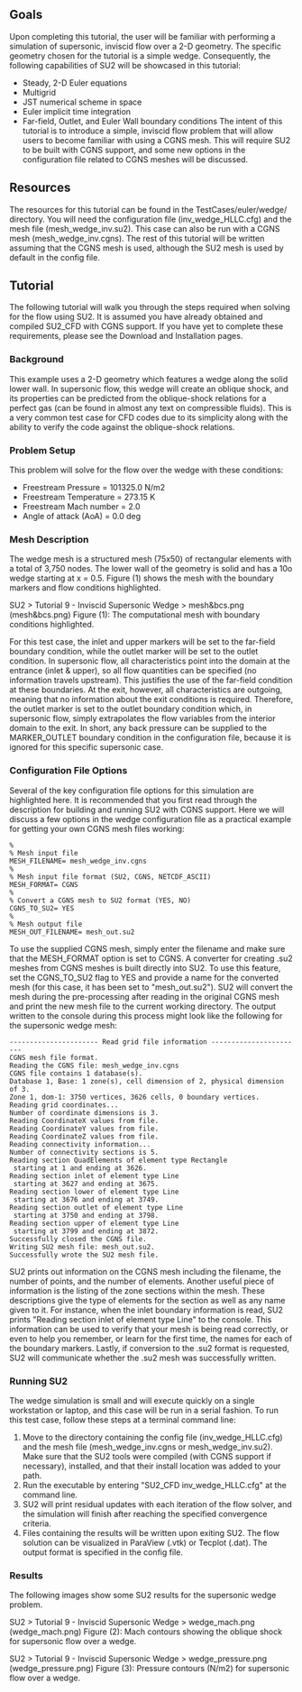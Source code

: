 ## Goals

Upon completing this tutorial, the user will be familiar with performing a simulation of supersonic, inviscid flow over a 2-D geometry. The specific geometry chosen for the tutorial is a simple wedge. Consequently, the following capabilities of SU2 will be showcased in this tutorial:
- Steady, 2-D Euler equations 
- Multigrid
- JST numerical scheme in space
- Euler implicit time integration
- Far-field, Outlet, and Euler Wall boundary conditions
The intent of this tutorial is to introduce a simple, inviscid flow problem that will allow users to become familiar with using a CGNS mesh. This will require SU2 to be built with CGNS support, and some new options in the configuration file related to CGNS meshes will be discussed.

## Resources

The resources for this tutorial can be found in the TestCases/euler/wedge/ directory. You will need the configuration file (inv_wedge_HLLC.cfg) and the mesh file (mesh_wedge_inv.su2). This case can also be run with a CGNS mesh (mesh_wedge_inv.cgns). The rest of this tutorial will be written assuming that the CGNS mesh is used, although the SU2 mesh is used by default in the config file.

## Tutorial

The following tutorial will walk you through the steps required when solving for the flow using SU2. It is assumed you have already obtained and compiled SU2_CFD with CGNS support. If you have yet to complete these requirements, please see the Download and Installation pages.

### Background

This example uses a 2-D geometry which features a wedge along the solid lower wall. In supersonic flow, this wedge will create an oblique shock, and its properties can be predicted from the oblique-shock relations for a perfect gas (can be found in almost any text on compressible fluids). This is a very common test case for CFD codes due to its simplicity along with the ability to verify the code against the oblique-shock relations.

### Problem Setup

This problem will solve for the flow over the wedge with these conditions:
- Freestream Pressure = 101325.0 N/m2
- Freestream Temperature = 273.15 K
- Freestream Mach number = 2.0
- Angle of attack (AoA) = 0.0 deg

### Mesh Description

The wedge mesh is a structured mesh (75x50) of rectangular elements with a total of 3,750 nodes. The lower wall of the geometry is solid and has a 10o wedge starting at x = 0.5. Figure (1) shows the mesh with the boundary markers and flow conditions highlighted.

SU2 > Tutorial 9 - Inviscid Supersonic Wedge > mesh&bcs.png (mesh&bcs.png)
Figure (1): The computational mesh with boundary conditions highlighted.

For this test case, the inlet and upper markers will be set to the far-field boundary condition, while the outlet marker will be set to the outlet condition. In supersonic flow, all characteristics point into the domain at the entrance (inlet & upper), so all flow quantities can be specified (no information travels upstream). This justifies the use of the far-field condition at these boundaries. At the exit, however, all characteristics are outgoing, meaning that no information about the exit conditions is required. Therefore, the outlet marker is set to the outlet boundary condition which, in supersonic flow, simply extrapolates the flow variables from the interior domain to the exit. In short, any back pressure can be supplied to the MARKER_OUTLET boundary condition in the configuration file, because it is ignored for this specific supersonic case.

### Configuration File Options

Several of the key configuration file options for this simulation are highlighted here.
It is recommended that you first read through the description for building and running SU2 with CGNS support. Here we will discuss a few options in the wedge configuration file as a practical example for getting your own CGNS mesh files working:
```
%
% Mesh input file
MESH_FILENAME= mesh_wedge_inv.cgns
%
% Mesh input file format (SU2, CGNS, NETCDF_ASCII)
MESH_FORMAT= CGNS
%
% Convert a CGNS mesh to SU2 format (YES, NO)
CGNS_TO_SU2= YES
%
% Mesh output file
MESH_OUT_FILENAME= mesh_out.su2
```
To use the supplied CGNS mesh, simply enter the filename and make sure that the MESH_FORMAT option is set to CGNS. A converter for creating .su2 meshes from CGNS meshes is built directly into SU2. To use this feature, set the CGNS_TO_SU2 flag to YES and provide a name for the converted mesh (for this case, it has been set to "mesh_out.su2"). SU2 will convert the mesh during the pre-processing after reading in the original CGNS mesh and print the new mesh file to the current working directory. The output written to the console during this process might look like the following for the supersonic wedge mesh:
```
---------------------- Read grid file information -----------------------
CGNS mesh file format.
Reading the CGNS file: mesh_wedge_inv.cgns
CGNS file contains 1 database(s).
Database 1, Base: 1 zone(s), cell dimension of 2, physical dimension of 3.
Zone 1, dom-1: 3750 vertices, 3626 cells, 0 boundary vertices.
Reading grid coordinates...
Number of coordinate dimensions is 3.
Reading CoordinateX values from file.
Reading CoordinateY values from file.
Reading CoordinateZ values from file.
Reading connectivity information...
Number of connectivity sections is 5.
Reading section QuadElements of element type Rectangle
 starting at 1 and ending at 3626.
Reading section inlet of element type Line
 starting at 3627 and ending at 3675.
Reading section lower of element type Line
 starting at 3676 and ending at 3749.
Reading section outlet of element type Line
 starting at 3750 and ending at 3798.
Reading section upper of element type Line
 starting at 3799 and ending at 3872.
Successfully closed the CGNS file.
Writing SU2 mesh file: mesh_out.su2.
Successfully wrote the SU2 mesh file.
```
SU2 prints out information on the CGNS mesh including the filename, the number of points, and the number of elements. Another useful piece of information is the listing of the zone sections within the mesh. These descriptions give the type of elements for the section as well as any name given to it. For instance, when the inlet boundary information is read, SU2 prints "Reading section inlet of element type Line" to the console. This information can be used to verify that your mesh is being read correctly, or even to help you remember, or learn for the first time, the names for each of the boundary markers. Lastly, if conversion to the .su2 format is requested, SU2 will communicate whether the .su2 mesh was successfully written.

### Running SU2

The wedge simulation is small and will execute quickly on a single workstation or laptop, and this case will be run in a serial fashion. To run this test case, follow these steps at a terminal command line:
 1. Move to the directory containing the config file (inv_wedge_HLLC.cfg) and the mesh file (mesh_wedge_inv.cgns or mesh_wedge_inv.su2). Make sure that the SU2 tools were compiled (with CGNS support if necessary), installed, and that their install location was added to your path.
 2. Run the executable by entering "SU2_CFD inv_wedge_HLLC.cfg" at the command line.
 3. SU2 will print residual updates with each iteration of the flow solver, and the simulation will finish after reaching the specified convergence criteria.
 4. Files containing the results will be written upon exiting SU2. The flow solution can be visualized in ParaView (.vtk) or Tecplot (.dat). The output format is specified in the config file.

### Results

The following images show some SU2 results for the supersonic wedge problem.

SU2 > Tutorial 9 - Inviscid Supersonic Wedge > wedge_mach.png (wedge_mach.png)
Figure (2): Mach contours showing the oblique shock for supersonic flow over a wedge.

SU2 > Tutorial 9 - Inviscid Supersonic Wedge > wedge_pressure.png (wedge_pressure.png)
Figure (3): Pressure contours (N/m2) for supersonic flow over a wedge.